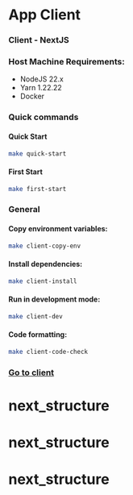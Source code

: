 # App Client

### Client - NextJS

### Host Machine Requirements:
- NodeJS 22.x
- Yarn 1.22.22
- Docker

### Quick commands
#### Quick Start
```sh
make quick-start
```
#### First Start
```sh
make first-start
```

### General
#### Copy environment variables:
```sh
make client-copy-env
```
#### Install dependencies:
```sh
make client-install
```
#### Run in development mode:
```sh
make client-dev
```
#### Code formatting:
```sh
make client-code-check
```

### **[Go to client](http://localhost:3000)**
# next_structure
# next_structure
# next_structure
